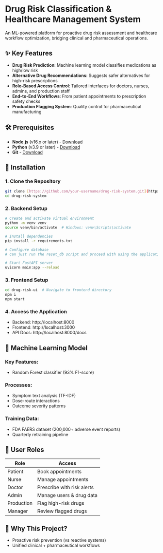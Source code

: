 
# Drug Risk Classification & Healthcare Management System



An ML-powered platform for proactive drug risk assessment and healthcare workflow optimization, bridging clinical and pharmaceutical operations.

## ✨ Key Features

- **Drug Risk Prediction**: Machine learning model classifies medications as high/low risk
- **Alternative Drug Recommendations**: Suggests safer alternatives for high-risk prescriptions
- **Role-Based Access Control**: Tailored interfaces for doctors, nurses, admins, and production staff
- **End-to-End Workflows**: From patient appointments to prescription safety checks
- **Production Flagging System**: Quality control for pharmaceutical manufacturing

## 🛠️ Prerequisites

- **Node.js** (v16.x or later) - [Download](https://nodejs.org/)
- **Python** (v3.9 or later) - [Download](https://www.python.org/downloads/)
- **Git** - [Download](https://git-scm.com/downloads)

## 🚀 Installation

### 1. Clone the Repository
```bash
git clone [https://github.com/your-username/drug-risk-system.git](https://github.com/charitha213/navi-cp.git)
cd drug-risk-system
```

### 2. Backend Setup
```bash
# Create and activate virtual environment
python -m venv venv
source venv/bin/activate  # Windows: venv\Scripts\activate

# Install dependencies
pip install -r requirements.txt

# Configure database
# can just run the reset_db script and proceed with using the application

# Start FastAPI server
uvicorn main:app --reload
```

### 3. Frontend Setup
```bash
cd drug-risk-ui  # Navigate to frontend directory
npm i
npm start
```

### 4. Access the Application
- Backend: http://localhost:8000
- Frontend: http://localhost:3000
- API Docs: http://localhost:8000/docs


## 🤖 Machine Learning Model

### Key Features:
- Random Forest classifier (93% F1-score)

### Processes:
- Symptom text analysis (TF-IDF)
- Dose-route interactions
- Outcome severity patterns

### Training Data:
- FDA FAERS dataset (200,000+ adverse event reports)
- Quarterly retraining pipeline

## 👥 User Roles

| Role       | Access                         |
|------------|--------------------------------|
| Patient    | Book appointments              |
| Nurse      | Manage appointments            |
| Doctor     | Prescribe with risk alerts     |
| Admin      | Manage users & drug data       |
| Production | Flag high-risk drugs           |
| Manager    | Review flagged drugs           |

## 🌟 Why This Project?
- Proactive risk prevention (vs reactive systems)
- Unified clinical + pharmaceutical workflows
